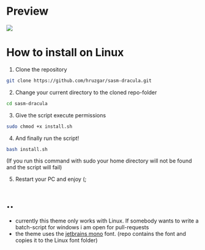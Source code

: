 # Preview


![](https://github.com/hruzgar/sasm-dracula/blob/main/preview.png)

# How to install on Linux
1. Clone the repository
```bash
git clone https://github.com/hruzgar/sasm-dracula.git
```
2. Change your current directory to the cloned repo-folder
```bash
cd sasm-dracula
```
3. Give the script execute permissions
```bash
sudo chmod +x install.sh
```
4. And finally run the script!
```bash
bash install.sh
```
(If you run this command with sudo your home directory will not be found and the script will fail)

5. Restart your PC and enjoy (;
# ..
- currently this theme only works with Linux. If somebody wants to write a batch-script for windows i am open for pull-requests
- the theme uses the [jetbrains mono](https://www.jetbrains.com/de-de/lp/mono/) font. (repo contains the font and copies it to the Linux font folder)
